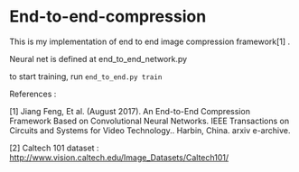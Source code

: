 # End-to-end-compression

This is my implementation of end to end image compression framework[1] .

Neural net is defined at end_to_end_network.py

to start training, run `end_to_end.py train`




References : 

[1] Jiang Feng, Et al. (August 2017). An End-to-End Compression Framework Based on Convolutional Neural Networks. IEEE Transactions on Circuits and Systems for Video Technology.. Harbin, China. arxiv e-archive.

[2] Caltech 101 dataset : http://www.vision.caltech.edu/Image_Datasets/Caltech101/
